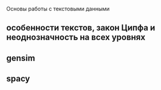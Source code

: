 Основы работы с текстовыми данными

## особенности текстов, закон Ципфа и неоднозначность на всех уровнях
## gensim
## spacy
